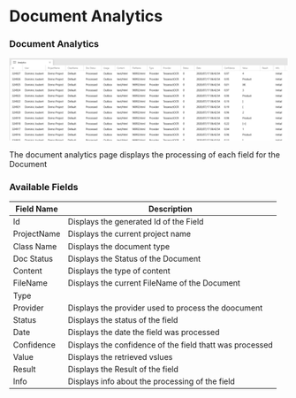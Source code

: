 # Document Analytics

### Document Analytics

![Document analytics](../../assets/DocumentAnalytics.png)

The document analytics page displays the processing of each field for the Document

### Available Fields

| Field Name  | Description                                              |
| ----------- | -------------------------------------------------------- |
| Id          | Displays the generated Id of the Field                   |
| ProjectName | Displays the current project name                        |
| Class Name  | Displays the document type                               |
| Doc Status  | Displays the Status of the Document                      |
| Content     | Displays the type of content                             |
| FileName    | Displays the current FileName of the Document            |
| Type        |                                                          |
| Provider    | Displays the provider used to process the doocument      |
| Status      | Displays the status of the field                         |
| Date        | Displays the date the field was processed                |
| Confidence  | Displays the confidence of the field thatt was processed |
| Value       | Displays the retrieved vslues                            |
| Result      | Displays the Result of the field                         |
| Info        | Displays info about the processing of the field          |


